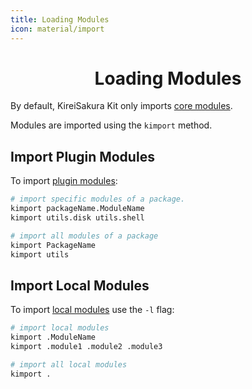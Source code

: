 ```yaml
---
title: Loading Modules
icon: material/import
---
```


<h1 align="center"><b>Loading Modules</b></h1>

By default, KireiSakura Kit only imports [core modules](./terminology.md#1-core-modules).

Modules are imported using the `kimport` method.

## **Import Plugin Modules**

To import [plugin modules](./terminology.md#2-plugin-modules):

```bash
# import specific modules of a package.
kimport packageName.ModuleName
kimport utils.disk utils.shell

# import all modules of a package
kimport PackageName
kimport utils
```

## **Import Local Modules**

To import [local modules](./terminology.md#3-local-modules) use the `-l` flag:

```bash 
# import local modules
kimport .ModuleName
kimport .module1 .module2 .module3

# import all local modules
kimport .
```
